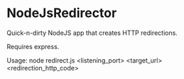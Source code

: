 # NodeJsRedirector

Quick-n-dirty NodeJS app that creates HTTP redirections.

Requires express.

Usage:
node redirect.js <listening_port> <target_url> <redirection_http_code>
